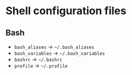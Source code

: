 
# Shell configuration files

## Bash

- `bash_aliases` -> `~/.bash_aliases`
- `bash_variables` -> `~/.bash_variables`
- `bashrc` -> `~/.bashrc`
- `profile` -> `~/.profile`
